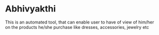 # Abhivyakthi
This is an automated tool, that can enable user to have of view of him/her on the products he/she purchase like dresses, accessories, jewelry etc

